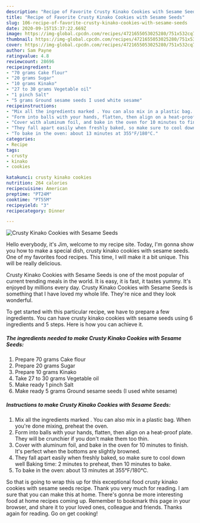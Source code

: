 ```yaml
---
description: "Recipe of Favorite Crusty Kinako Cookies with Sesame Seeds"
title: "Recipe of Favorite Crusty Kinako Cookies with Sesame Seeds"
slug: 106-recipe-of-favorite-crusty-kinako-cookies-with-sesame-seeds
date: 2020-09-15T15:37:22.669Z
image: https://img-global.cpcdn.com/recipes/4721655053025280/751x532cq70/crusty-kinako-cookies-with-sesame-seeds-recipe-main-photo.jpg
thumbnail: https://img-global.cpcdn.com/recipes/4721655053025280/751x532cq70/crusty-kinako-cookies-with-sesame-seeds-recipe-main-photo.jpg
cover: https://img-global.cpcdn.com/recipes/4721655053025280/751x532cq70/crusty-kinako-cookies-with-sesame-seeds-recipe-main-photo.jpg
author: Sam Payne
ratingvalue: 4.8
reviewcount: 28696
recipeingredient:
- "70 grams Cake flour"
- "20 grams Sugar"
- "10 grams Kinako"
- "27 to 30 grams Vegetable oil"
- "1 pinch Salt"
- "5 grams Ground sesame seeds I used white sesame"
recipeinstructions:
- "Mix all the ingredients marked . You can also mix in a plastic bag. When you&#39;re done mixing, preheat the oven."
- "Form into balls with your hands, flatten, then align on a heat-proof plate. They will be crunchier if you don&#39;t make them too thin."
- "Cover with aluminum foil, and bake in the oven for 10 minutes to finish. It&#39;s perfect when the bottoms are slightly browned."
- "They fall apart easily when freshly baked, so make sure to cool down well Baking time: 2 minutes to preheat, then 10 minutes to bake."
- "To bake in the oven: about 13 minutes at 355°F/180°C."
categories:
- Recipe
tags:
- crusty
- kinako
- cookies

katakunci: crusty kinako cookies 
nutrition: 264 calories
recipecuisine: American
preptime: "PT24M"
cooktime: "PT55M"
recipeyield: "3"
recipecategory: Dinner

---
```



![Crusty Kinako Cookies with Sesame Seeds](https://img-global.cpcdn.com/recipes/4721655053025280/751x532cq70/crusty-kinako-cookies-with-sesame-seeds-recipe-main-photo.jpg)

Hello everybody, it's Jim, welcome to my recipe site. Today, I'm gonna show you how to make a special dish, crusty kinako cookies with sesame seeds. One of my favorites food recipes. This time, I will make it a bit unique. This will be really delicious.

Crusty Kinako Cookies with Sesame Seeds is one of the most popular of current trending meals in the world. It is easy, it is fast, it tastes yummy. It's enjoyed by millions every day. Crusty Kinako Cookies with Sesame Seeds is something that I have loved my whole life. They're nice and they look wonderful.




To get started with this particular recipe, we have to prepare a few ingredients. You can have crusty kinako cookies with sesame seeds using 6 ingredients and 5 steps. Here is how you can achieve it.

<!--inarticleads1-->

##### The ingredients needed to make Crusty Kinako Cookies with Sesame Seeds:

1. Prepare 70 grams Cake flour
1. Prepare 20 grams Sugar
1. Prepare 10 grams Kinako
1. Take 27 to 30 grams Vegetable oil
1. Make ready 1 pinch Salt
1. Make ready 5 grams Ground sesame seeds (I used white sesame)




<!--inarticleads2-->

##### Instructions to make Crusty Kinako Cookies with Sesame Seeds:

1. Mix all the ingredients marked . You can also mix in a plastic bag. When you&#39;re done mixing, preheat the oven.
1. Form into balls with your hands, flatten, then align on a heat-proof plate. They will be crunchier if you don&#39;t make them too thin.
1. Cover with aluminum foil, and bake in the oven for 10 minutes to finish. It&#39;s perfect when the bottoms are slightly browned.
1. They fall apart easily when freshly baked, so make sure to cool down well Baking time: 2 minutes to preheat, then 10 minutes to bake.
1. To bake in the oven: about 13 minutes at 355°F/180°C.




So that is going to wrap this up for this exceptional food crusty kinako cookies with sesame seeds recipe. Thank you very much for reading. I am sure that you can make this at home. There's gonna be more interesting food at home recipes coming up. Remember to bookmark this page in your browser, and share it to your loved ones, colleague and friends. Thanks again for reading. Go on get cooking!
